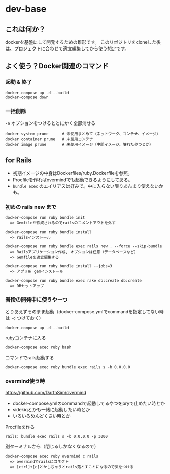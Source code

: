 # dev-base

## これは何か？

dockerを基盤にして開発するための雛形です。
このリポジトリをcloneした後は、プロジェクトに合わせて適宜編集してから使う想定です。

## よく使う？Docker関連のコマンド

### 起動 & 終了

```
docker-compose up -d --build
docker-compose down
```

### 一括削除

`-a` オプションをつけるととにかく全部消せる

```
docker system prune      # 未使用まとめて（ネットワーク、コンテナ、イメージ）
docker container prune   # 未使用コンテナ
docker image prune       # 未使用イメージ（中間イメージ、壊れたやつとか）
```

## for Rails

* 初期イメージの中身はDockerfiles/ruby.Dockerfileを参照。
* Procfileを作ればovermindでも起動できるようにしてある。
* `bundle exec` のエイリアスは好みで。中に入らない限りあんまり使えないかも。

### 初めの rails new まで

```
docker-compose run ruby bundle init
  => Gemfileが作成されるのでrailsのコメントアウトを外す

docker-compose run ruby bundle install
  => railsインストール

docker-compose run ruby bundle exec rails new . --force --skip-bundle
  => Railsアプリケーション作成, オプションは任意（データベースなど）
  => Gemfileを適宜編集する

docker-compose run ruby bundle install --jobs=3
  => アプリ用 gemインストール

docker-compose run ruby bundle exec rake db:create db:create
  => DBセットアップ
```

### 普段の開発中に使うやーつ

とりあえずそのまま起動（docker-compose.ymlでcommandを指定してない時は `-d` つけておく）
```
docker-compose up -d --build
```

rubyコンテナに入る
```
docker-compose exec ruby bash
```

コマンドでrails起動する
```
docker-compose exec ruby bundle exec rails s -b 0.0.0.0
```

### overmind使う時

https://github.com/DarthSim/overmind

* docker-compose.ymlのcommandで起動してるやつをpryで止めたい時とか
* sidekiqとかも一緒に起動したい時とか
* いろいろめんどくさい時とか

Procfileを作る
```
rails: bundle exec rails s -b 0.0.0.0 -p 3000
```

別ターミナルから（閉じるしかなくなるので）
```
docker-compose exec ruby overmind c rails
  => overmindでrailsにコネクト
  => [ctrl]+[c]とかしちゃうとrails落とすことになるので気をつける
```
